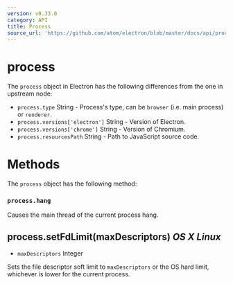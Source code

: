 ```yaml
---
version: v0.33.0
category: API
title: Process
source_url: 'https://github.com/atom/electron/blob/master/docs/api/process.md'
---
```


# process

The `process` object in Electron has the following differences from the one in
upstream node:

* `process.type` String - Process's type, can be `browser` (i.e. main process)
  or `renderer`.
* `process.versions['electron']` String - Version of Electron.
* `process.versions['chrome']` String - Version of Chromium.
* `process.resourcesPath` String - Path to JavaScript source code.

# Methods

The `process` object has the following method:

### `process.hang`

Causes the main thread of the current process hang.

## process.setFdLimit(maxDescriptors) _OS X_ _Linux_

* `maxDescriptors` Integer

Sets the file descriptor soft limit to `maxDescriptors` or the OS hard
limit, whichever is lower for the current process.
